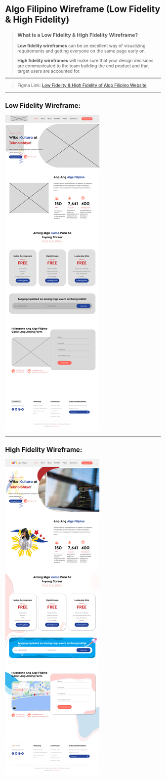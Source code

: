 # Algo Filipino Wireframe (Low Fidelity & High Fidelity)  


> ### **What is a Low Fidelity & High Fidelity Wireframe?**  
> 
> **Low fidelity wireframes** can be an excellent way of visualizing requirements and getting everyone on the same page early on.  
> 
> **High fidelity wireframes** will make sure that your design decisions are communicated to the team building the end product and that target users are accounted for.  
  
---
  
> Figma Link: [Low Fidelity & High Fidelity of Algo Filipino Website](https://www.figma.com/file/63fpTaJGjoVcwevKCmTNmg/Algo-Filipino-Website-(LoFi-%26-HiFi)?node-id=3%3A234&t=gZaAq7njVoMY7uuH-1)  

---
  
## Low Fidelity Wireframe:  
  
[![Algo Filipino Low Fidelity Wireframe](/Low_Fidelity.png)](https://www.figma.com/file/63fpTaJGjoVcwevKCmTNmg/Algo-Filipino-Website-(LoFi-%26-HiFi)?node-id=3%3A234&t=gZaAq7njVoMY7uuH-1)  
  
---
  
## High Fidelity Wireframe:  
  
[![Algo Filipino High Fidelity Wireframe](/High_Fidelity.png)](https://www.figma.com/file/63fpTaJGjoVcwevKCmTNmg/Algo-Filipino-Website-(LoFi-%26-HiFi)?node-id=3%3A234&t=gZaAq7njVoMY7uuH-1)  

